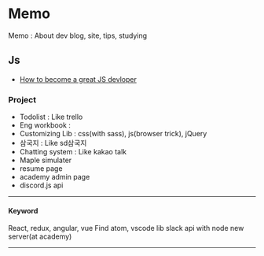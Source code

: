 # Memo

Memo : About dev blog, site, tips, studying


## Js

- [How to become a great JS devloper](https://boycoding.tistory.com/1?category=915176)


### Project

- Todolist : Like trello
- Eng workbook :
- Customizing Lib : css(with sass), js(browser trick), jQuery
- 삼국지 : Like sd삼국지
- Chatting system : Like kakao talk
- Maple simulater
- resume page
- academy admin page
- discord.js api

---
#### Keyword

React, redux, angular, vue
Find atom, vscode lib
slack api with node
new server(at academy)

---
